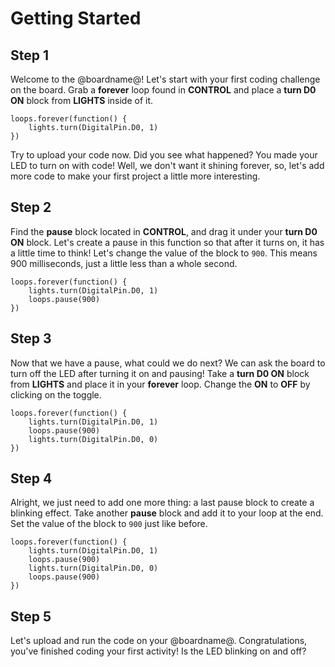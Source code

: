 # Getting Started

## Step 1

Welcome to the @boardname@! Let's start with your first coding challenge on the board. Grab a **forever** loop found in **CONTROL** and place a **turn D0 ON** block from **LIGHTS** inside of it.

```blocks
loops.forever(function() {
    lights.turn(DigitalPin.D0, 1)
})
```

Try to upload your code now. Did you see what happened?
You made your LED to turn on with code!
Well, we don't want it shining forever, so, let's add more code to make your first project a little more interesting.

## Step 2

Find the **pause** block located in **CONTROL**, and drag it under your **turn D0 ON** block. Let's create a pause in this function so that after it turns on, it has a little time to think! Let's change the value of the block to ``900``. This means 900 milliseconds, just a little less than a whole second.

```blocks
loops.forever(function() {
    lights.turn(DigitalPin.D0, 1)
    loops.pause(900)
})
```

## Step 3

Now that we have a pause, what could we do next? We can ask the board to turn off the LED after turning it on and pausing! Take a **turn D0 ON** block from **LIGHTS** and place it in your **forever** loop. Change the **ON** to **OFF** by clicking on the toggle.

```blocks
loops.forever(function() {
    lights.turn(DigitalPin.D0, 1)
    loops.pause(900)
    lights.turn(DigitalPin.D0, 0)
})
```

## Step 4

Alright, we just need to add one more thing: a last pause block to create a blinking effect. Take another **pause** block and add it to your loop at the end. Set the value of the block to ``900`` just like before.

```blocks
loops.forever(function() {
    lights.turn(DigitalPin.D0, 1)
    loops.pause(900)
    lights.turn(DigitalPin.D0, 0)
    loops.pause(900)
})
```

## Step 5

Let's upload and run the code on your @boardname@. Congratulations, you've finished coding your first activity! Is the LED blinking on and off?
